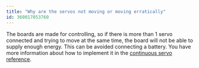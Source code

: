 ```yaml
---
title: "Why are the servos not moving or moving erratically"
id: 360017053760
---
```


The boards are made for controlling, so if there is more than 1 servo connected and trying to move at the same time, the board will not be able to supply enough energy. This can be avoided connecting a battery. You have more information about how to implement it in the [continuous servo reference](https://create.arduino.cc/ctc/101/course/view.php?id=250&section=7).

